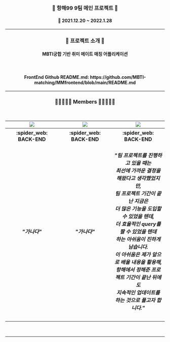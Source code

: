 <h3 align="center"><b>📰 항해99 9팀 메인 프로젝트 📰</b></h3>
	
<h4 align="center">📆 2021.12.20 ~ 2022.1.28</h4>

---

<h3 align="center"><b>🎫 프로젝트 소개 🎫</b></h3>
<h4 align="center"> MBTI궁합 기반 취미 메이트 매칭 어플리케이션 </h4>
<br>
<h4 align="center">FrontEnd Github README.md: https://github.com/MBTI-matching/MMfrontend/blob/main/README.md</h4>

---

<h3 align="center"><b>👨🏻‍🤝‍👨🏻 Members 👨🏻‍🤝‍👨🏻</b></h3>
<br>
<table align="center">
    <tr>
        <td align="center">
        <a href=""><img src="https://img.shields.io/badge/김종욱-000AFF?style=뱃지모양&logo=로고&logoColor=white"/></a>
        </td>
        <td align="center">
        <a href=""><img src="https://img.shields.io/badge/김영철-2DDC88?style=뱃지모양&logo=로고&logoColor=black"/></a>
        </td>
        <td align="center">
        <a href=""><img src="https://img.shields.io/badge/성해인-D77EE9?style=뱃지모양&logo=로고&logoColor=white"/></a>
        </td>
    </tr>
    <tr>
        <th width="33%" align="center">:spider_web: BACK-END
        </th>
        <th width="33%" align="center">:spider_web: BACK-END
        </th>
        <th width="33%" align="center">:spider_web: BACK-END 
        </th>
    </tr>
    <tr>
        <td width="33%" align="center">
		<h5>"가나다"</h5>
        </td>
        <td width="33%" align="center">
        	<h5>"가나다"</h5>
        </td>
        <td width="33%" align="center">
        	<h5>"팀 프로젝트를 진행하고 있을 때는<br>최선에 가까운 결정을 해왔다고 생각했었지만,<br>
팀 프로젝트 기간이 끝난 지금은<br>더 많은 기능을 도입할 수 있었을 텐데,<br>더 효율적인 query를 짤 수 있었을 텐데<br>하는 아쉬움이 진하게 남습니다.
<br>이 아쉬움은 제가 앞으로 배울 내용을 활용해,<br>항해에서 정해준 프로젝트 기간이 끝난 뒤에도<br>지속적인 업데이트를 하는 것으로 풀고자 합니다."</h5>
        </td>
    </tr>
</table>
<br>

---
